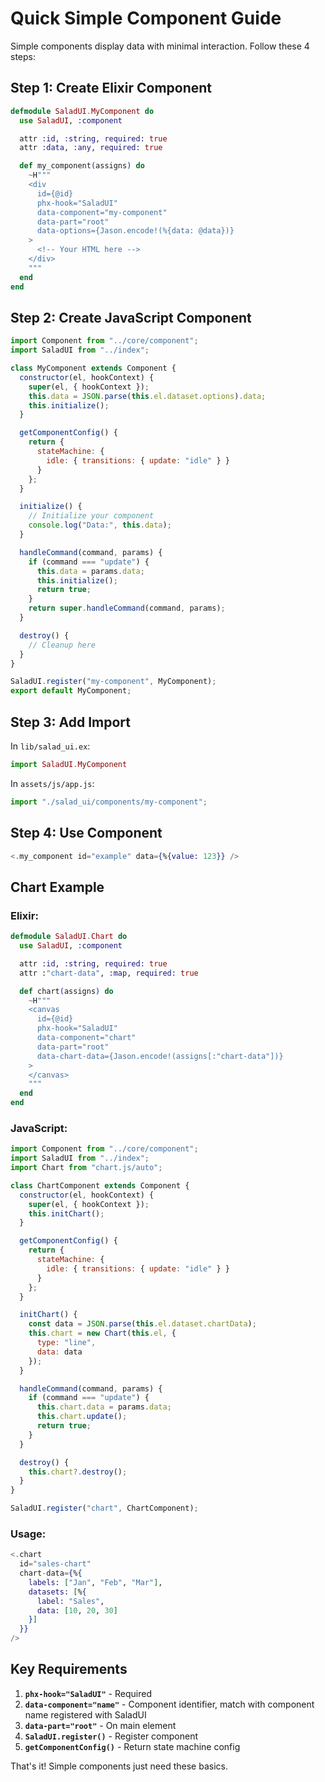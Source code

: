 # Quick Simple Component Guide

Simple components display data with minimal interaction. Follow these 4 steps:

## Step 1: Create Elixir Component

```elixir
defmodule SaladUI.MyComponent do
  use SaladUI, :component

  attr :id, :string, required: true
  attr :data, :any, required: true

  def my_component(assigns) do
    ~H"""
    <div
      id={@id}
      phx-hook="SaladUI"
      data-component="my-component"
      data-part="root"
      data-options={Jason.encode!(%{data: @data})}
    >
      <!-- Your HTML here -->
    </div>
    """
  end
end
```

## Step 2: Create JavaScript Component

```javascript
import Component from "../core/component";
import SaladUI from "../index";

class MyComponent extends Component {
  constructor(el, hookContext) {
    super(el, { hookContext });
    this.data = JSON.parse(this.el.dataset.options).data;
    this.initialize();
  }

  getComponentConfig() {
    return {
      stateMachine: {
        idle: { transitions: { update: "idle" } }
      }
    };
  }

  initialize() {
    // Initialize your component
    console.log("Data:", this.data);
  }

  handleCommand(command, params) {
    if (command === "update") {
      this.data = params.data;
      this.initialize();
      return true;
    }
    return super.handleCommand(command, params);
  }

  destroy() {
    // Cleanup here
  }
}

SaladUI.register("my-component", MyComponent);
export default MyComponent;
```

## Step 3: Add Import

In `lib/salad_ui.ex`:
```elixir
import SaladUI.MyComponent
```

In `assets/js/app.js`:
```javascript
import "./salad_ui/components/my-component";
```

## Step 4: Use Component

```heex
<.my_component id="example" data={%{value: 123}} />
```

## Chart Example

### Elixir:
```elixir
defmodule SaladUI.Chart do
  use SaladUI, :component

  attr :id, :string, required: true
  attr :"chart-data", :map, required: true

  def chart(assigns) do
    ~H"""
    <canvas
      id={@id}
      phx-hook="SaladUI"
      data-component="chart"
      data-part="root"
      data-chart-data={Jason.encode!(assigns[:"chart-data"])}
    >
    </canvas>
    """
  end
end
```

### JavaScript:
```javascript
import Component from "../core/component";
import SaladUI from "../index";
import Chart from "chart.js/auto";

class ChartComponent extends Component {
  constructor(el, hookContext) {
    super(el, { hookContext });
    this.initChart();
  }

  getComponentConfig() {
    return {
      stateMachine: {
        idle: { transitions: { update: "idle" } }
      }
    };
  }

  initChart() {
    const data = JSON.parse(this.el.dataset.chartData);
    this.chart = new Chart(this.el, {
      type: "line",
      data: data
    });
  }

  handleCommand(command, params) {
    if (command === "update") {
      this.chart.data = params.data;
      this.chart.update();
      return true;
    }
  }

  destroy() {
    this.chart?.destroy();
  }
}

SaladUI.register("chart", ChartComponent);
```

### Usage:
```heex
<.chart
  id="sales-chart"
  chart-data={%{
    labels: ["Jan", "Feb", "Mar"],
    datasets: [%{
      label: "Sales",
      data: [10, 20, 30]
    }]
  }}
/>
```

## Key Requirements

1. **`phx-hook="SaladUI"`** - Required
2. **`data-component="name"`** - Component identifier, match with component name registered with SaladUI
3. **`data-part="root"`** - On main element
4. **`SaladUI.register()`** - Register component
5. **`getComponentConfig()`** - Return state machine config

That's it! Simple components just need these basics.
